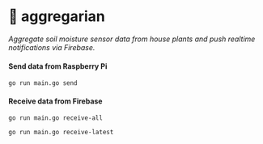# 🌱 aggregarian
_Aggregate soil moisture sensor data from house plants and push realtime notifications via Firebase._

#### Send data from Raspberry Pi
`go run main.go send`

#### Receive data from Firebase
`go run main.go receive-all`

`go run main.go receive-latest`

